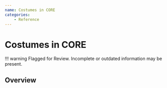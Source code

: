 ```yaml
---
name: Costumes in CORE
categories:
    - Reference
---
```


# Costumes in CORE

!!! warning
    Flagged for Review.
    Incomplete or outdated information may be present.

## Overview
